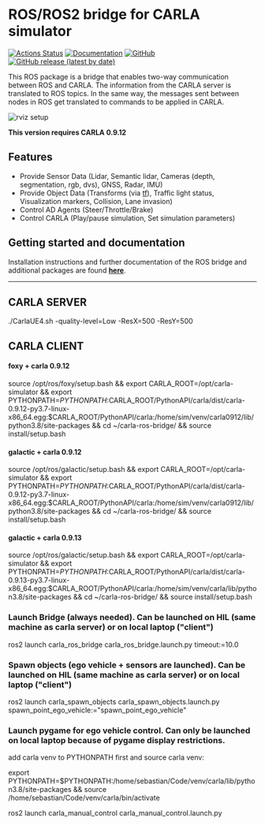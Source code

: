 # ROS/ROS2 bridge for CARLA simulator

[![Actions Status](https://github.com/carla-simulator/ros-bridge/workflows/CI/badge.svg)](https://github.com/carla-simulator/ros-bridge)
[![Documentation](https://readthedocs.org/projects/carla/badge/?version=latest)](http://carla.readthedocs.io)
[![GitHub](https://img.shields.io/github/license/carla-simulator/ros-bridge)](https://github.com/carla-simulator/ros-bridge/blob/master/LICENSE)
[![GitHub release (latest by date)](https://img.shields.io/github/v/release/carla-simulator/ros-bridge)](https://github.com/carla-simulator/ros-bridge/releases/latest)

 This ROS package is a bridge that enables two-way communication between ROS and CARLA. The information from the CARLA server is translated to ROS topics. In the same way, the messages sent between nodes in ROS get translated to commands to be applied in CARLA.

![rviz setup](./docs/images/ad_demo.png "AD Demo")

**This version requires CARLA 0.9.12**

## Features

- Provide Sensor Data (Lidar, Semantic lidar, Cameras (depth, segmentation, rgb, dvs), GNSS, Radar, IMU)
- Provide Object Data (Transforms (via [tf](http://wiki.ros.org/tf)), Traffic light status, Visualization markers, Collision, Lane invasion)
- Control AD Agents (Steer/Throttle/Brake)
- Control CARLA (Play/pause simulation, Set simulation parameters)

## Getting started and documentation

Installation instructions and further documentation of the ROS bridge and additional packages are found [__here__](https://carla.readthedocs.io/projects/ros-bridge/en/latest/).

---


## CARLA SERVER
./CarlaUE4.sh -quality-level=Low -ResX=500 -ResY=500


## CARLA CLIENT 
#### foxy + carla 0.9.12
source /opt/ros/foxy/setup.bash && export CARLA_ROOT=/opt/carla-simulator && export PYTHONPATH=$PYTHONPATH:$CARLA_ROOT/PythonAPI/carla/dist/carla-0.9.12-py3.7-linux-x86_64.egg:$CARLA_ROOT/PythonAPI/carla:/home/sim/venv/carla0912/lib/python3.8/site-packages && cd ~/carla-ros-bridge/ && source install/setup.bash

#### galactic + carla 0.9.12
source /opt/ros/galactic/setup.bash && export CARLA_ROOT=/opt/carla-simulator && export PYTHONPATH=$PYTHONPATH:$CARLA_ROOT/PythonAPI/carla/dist/carla-0.9.12-py3.7-linux-x86_64.egg:$CARLA_ROOT/PythonAPI/carla:/home/sim/venv/carla0912/lib/python3.8/site-packages && cd ~/carla-ros-bridge/ && source install/setup.bash

#### galactic + carla 0.9.13
source /opt/ros/galactic/setup.bash && export CARLA_ROOT=/opt/carla-simulator && export PYTHONPATH=$PYTHONPATH:$CARLA_ROOT/PythonAPI/carla/dist/carla-0.9.13-py3.7-linux-x86_64.egg:$CARLA_ROOT/PythonAPI/carla:/home/sim/venv/carla/lib/python3.8/site-packages && cd ~/carla-ros-bridge/ && source install/setup.bash


### Launch Bridge (always needed). Can be launched on HIL (same machine as carla server) or on local laptop ("client") 
ros2 launch carla_ros_bridge carla_ros_bridge.launch.py timeout:=10.0

### Spawn objects (ego vehicle + sensors are launched). Can be launched on HIL (same machine as carla server) or on local laptop ("client") 
ros2 launch carla_spawn_objects carla_spawn_objects.launch.py spawn_point_ego_vehicle:="spawn_point_ego_vehicle"

### Launch pygame for ego vehicle control. Can only be launched on local laptop because of pygame display restrictions.
add carla venv to PYTHONPATH first and source carla venv:

export PYTHONPATH=$PYTHONPATH:/home/sebastian/Code/venv/carla/lib/python3.8/site-packages && source /home/sebastian/Code/venv/carla/bin/activate

ros2 launch carla_manual_control carla_manual_control.launch.py

